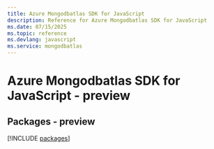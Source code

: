 ```yaml
---
title: Azure Mongodbatlas SDK for JavaScript
description: Reference for Azure Mongodbatlas SDK for JavaScript
ms.date: 07/15/2025
ms.topic: reference
ms.devlang: javascript
ms.service: mongodbatlas
---
```

# Azure Mongodbatlas SDK for JavaScript - preview
## Packages - preview
[!INCLUDE [packages](mongodbatlas-index.md)]